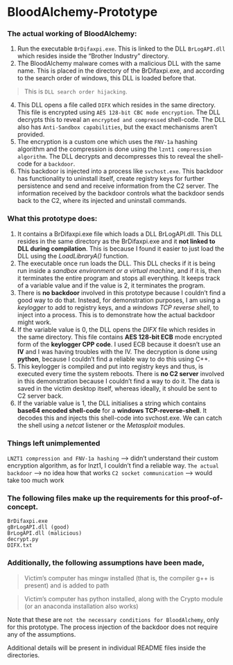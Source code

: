 # BloodAlchemy-Prototype

### The actual working of BloodAlchemy:

1.	Run the executable `BrDifaxpi.exe`. This is linked to the DLL `BrLogAPI.dll` which resides inside the “Brother Industry” directory.
2.	The BloodAlchemy malware comes with a malicious DLL with the same name. This is placed in the directory of the BrDifaxpi.exe, and according to the search order of windows, this DLL is loaded before that.
>   This is `DLL search order hijacking`.
4.	This DLL opens a file called `DIFX` which resides in the same directory. This file is encrypted using `AES 128-bit CBC mode encryption`. The DLL decrypts this to reveal an `encrypted and compressed` shell-code. The DLL also has `Anti-Sandbox capabilities`, but the exact mechanisms aren’t provided.
5.	The encryption is a custom one which uses the `FNV-1a` hashing algorithm and the compression is done using the `lznt1 compression algorithm`. The DLL decrypts and decompresses this to reveal the shell-code for a `backdoor`.
6.	This backdoor is injected into a process like `svchost.exe`. This backdoor has functionality to uninstall itself, create registry keys for further persistence and send and receive information from the C2 server. The information received by the backdoor controls what the backdoor sends back to the C2, where its injected and uninstall commands.

### What this prototype does:

1.	It contains a BrDifaxpi.exe file which loads a DLL BrLogAPI.dll. This DLL resides in the same directory as the BrDifaxpi.exe and it **not linked to DLL during compilation**. This is because I found it easier to just load the DLL using the _LoadLibraryA()_ function.
2.	The executable once run loads the DLL. This DLL checks if it is being run inside a _sandbox environment or a virtual machine_, and if it is, then it terminates the entire program and stops all everything. It keeps track of a variable value and if the value is 2, it terminates the program.
3.	There is **no backdoor** involved in this prototype because I couldn’t find a good way to do that. Instead, for demonstration purposes, I am using a _keylogger_ to add to registry keys, and a _windows TCP reverse shell_, to inject into a process. This is to demonstrate how the actual backdoor might work.
4.	If the variable value is 0, the DLL opens the _DIFX_ file which resides in the same directory. This file contains **AES 128-bit ECB** mode encrypted form of the **keylogger CPP code**. I used ECB because it doesn’t use an **IV** and I was having troubles with the IV. The decryption is done using **python**, because I couldn’t find a reliable way to do this using C++. 
5.	This keylogger is compiled and put into registry keys and thus, is executed every time the system reboots. There is **no C2 server** involved in this demonstration because I couldn’t find a way to do it. The data is saved in the victim desktop itself, whereas ideally, it should be sent to C2 server back. 
6.	If the variable value is 1, the DLL initialises a string which contains **base64 encoded shell-code** for a **windows TCP-reverse-shell**. It decodes this and injects this shell-code into svchost.exe. We can catch the shell using a _netcat_ listener or the _Metasploit_ modules.

### Things left unimplemented

`LNZT1 compression and FNV-1a hashing` --> didn’t understand their custom encryption algorithm, as for lnzt1, I couldn’t find a reliable way.
`The actual backdoor` --> no idea how that works
`C2 socket communication` --> would take too much work

### The following files make up the requirements for this proof-of-concept.
```
BrDifaxpi.exe
gBrLogAPI.dll (good)
BrLogAPI.dll (malicious)
decrypt.py
DIFX.txt
```
### Additionally, the following assumptions have been made,

> Victim’s computer has mingw installed (that is, the compiler g++ is present) and is added to path

> Victim’s computer has python installed, along with the Crypto module (or an anaconda installation also works)

Note that these are `not the necessary conditions for BloodAlchemy`, only for this prototype. The process injection of the backdoor does not require any of the assumptions.

Additional details will be present in individual README files inside the directories.
